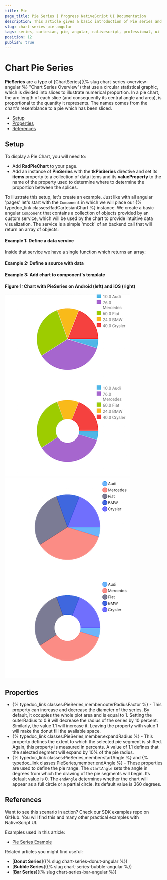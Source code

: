 ```yaml
---
title: Pie
page_title: Pie Series | Progress NativeScript UI Documentation
description: This article gives a basic introduction of Pie series and continues with a sample scenario of how Pie series are used.
slug: chart-series-pie-angular
tags: series, cartesian, pie, angular, nativescript, professional, ui
position: 12
publish: true
---
```


# Chart Pie Series

**PieSeries** are a type of [ChartSeries]({% slug chart-series-overview-angular %} "Chart Series Overview") that use a circular statistical graphic, which is divided into slices to illustrate numerical proportion. In a pie chart, the arc length of each slice (and consequently its central angle and area), is proportional to the quantity it represents. The names comes from the chart's resemblance to a pie which has been sliced.

* [Setup](#setup)
* [Properties](#properties)
* [References](#references)

## Setup

To display a Pie Chart, you will need to:
 - Add **RadPieChart** to your page.
 - Add an instance of **PieSeries** with the **tkPieSeries** directive and set its **items** property to a collection of data items and its **valueProperty** to the name of the property used to determine where to determine the proportion between the splices.
 
To illustrate this setup, let's create an example. Just like with all angular 'pages' let's start with the `Component` in which we will place our {% typedoc_link classes:RadCartesianChart %} instance. We create a basic angular `Component` that contains a collection of objects provided by an custom service, which will be used by the chart to provide intuitive data visualization. The service is a simple 'mock' of an backend call that will return an array of objects:

#### Example 1: Define a data service

<snippet id='chart-angular-data-service'/>

Inside that service we have a single function which returns an array:

#### Example 2: Define a source with data

<snippet id='chart-angular-categorical-source'/>

<snippet id='chart-angular-country'/>

#### Example 3: Add chart to component's template

<snippet id='chart-angular-pie-series-component'/>
<snippet id='chart-angular-pie-series'/>

#### Figure 1: Chart with PieSeries on Android (left) and iOS (right)

![Cartesian chart: Pie series](../../../../img/ns_ui/pie_series_android.png "Pie series on Android.") ![Cartesian chart: Pie series](../../../../img/ns_ui/pie_series_ios.png "Pie series on iOS.")

## Properties

-  {% typedoc_link classes:PieSeries,member:outerRadiusFactor %} - This property can increase and decrease the diameter of the series. By default, it occupies the whole plot area and is equal to 1. Setting the outerRadius to 0.9 will decrease the radius of the series by 10 percent. Similarly, the value 1.1 will increase it. Leaving the property with value 1 will make the donut fill the available space.
- {% typedoc_link classes:PieSeries,member:expandRadius %} - This property defines the extent to which the selected pie segment is shifted. Again, this property is measured in percents. A value of 1.1 defines that the selected segment will expand by 10% of the pie radius.
- {% typedoc_link classes:PieSeries,member:startAngle %} and {% typedoc_link classes:PieSeries,member:endAngle %} - These properties are used to define the pie range. The `startAngle` sets the angle in degrees from which the drawing of the pie segments will begin.
Its default value is 0. The `endAngle` determines whether the chart will appear as a full circle or a partial circle. Its default value is 360 degrees.

## References

Want to see this scenario in action?
Check our SDK examples repo on GitHub. You will find this and many other practical examples with NativeScript UI.

Examples used in this article:

* [Pie Series Example](https://github.com/NativeScript/nativescript-ui-samples-angular/tree/master/chart/app/examples/series/pie)

Related articles you might find useful:

* [**Donut Series**]({% slug chart-series-donut-angular %})
* [**Bubble Series**]({% slug chart-series-bubble-angular %})
* [**Bar Series**]({% slug chart-series-bar-angular %})
